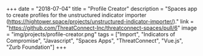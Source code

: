 +++
date = "2018-07-04"
title = "Profile Creator"
description = "Spaces app to create profiles for the unstructured indicator importer (https://hightower.space/projects/unstructured-indicator-importer/)."
link = "https://github.com/ThreatConnect-Inc/threatconnect-spaces/pull/6"
image = "img/projects/profile-creator.png"
tags = ["Import", "Indicators of Compromise", "Javascript", "Spaces Apps", "ThreatConnect", "Vue.js", "Zurb Foundation"]
+++
